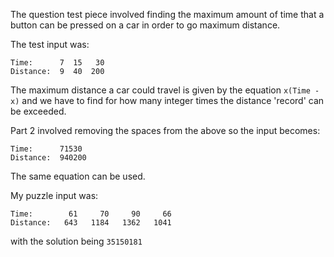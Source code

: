 The question test piece involved finding the maximum amount of time that a button can be pressed on a car in order to go maximum distance.

The test input was:
```
Time:      7  15   30
Distance:  9  40  200
```

The maximum distance a car could travel is given by the equation `x(Time - x)` and we have to find for how many integer times the distance 'record' can be exceeded.

Part 2 involved removing the spaces from the above so the input becomes:
```
Time:      71530
Distance:  940200
```
The same equation can be used.

My puzzle input was:
```
Time:        61     70     90     66
Distance:   643   1184   1362   1041
```
with the solution being `35150181`

